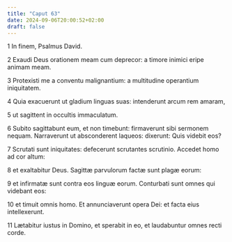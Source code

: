 ```yaml
---
title: "Caput 63"
date: 2024-09-06T20:00:52+02:00
draft: false
---
```



1 In finem, Psalmus David.

2 Exaudi Deus orationem meam cum deprecor: a timore inimici eripe animam meam.

3 Protexisti me a conventu malignantium: a multitudine operantium iniquitatem.

4 Quia exacuerunt ut gladium linguas suas: intenderunt arcum rem amaram,

5 ut sagittent in occultis immaculatum.

6 Subito sagittabunt eum, et non timebunt: firmaverunt sibi sermonem nequam. Narraverunt ut absconderent laqueos: dixerunt: Quis videbit eos?

7 Scrutati sunt iniquitates: defecerunt scrutantes scrutinio. Accedet homo ad cor altum:

8 et exaltabitur Deus. Sagittæ parvulorum factæ sunt plagæ eorum:

9 et infirmatæ sunt contra eos linguæ eorum. Conturbati sunt omnes qui videbant eos:

10 et timuit omnis homo. Et annunciaverunt opera Dei: et facta eius intellexerunt.

11 Lætabitur iustus in Domino, et sperabit in eo, et laudabuntur omnes recti corde.


